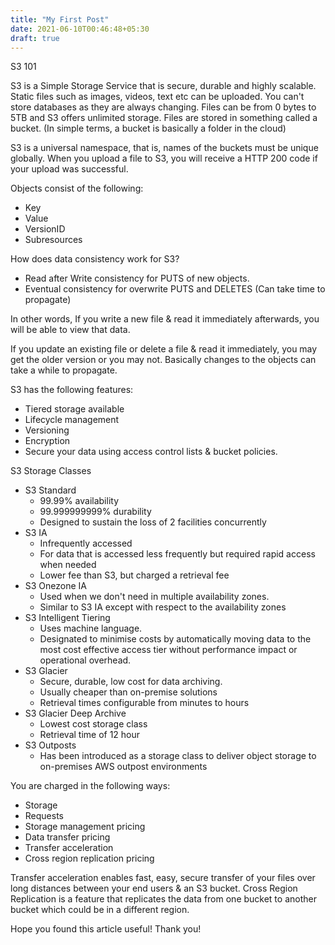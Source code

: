 ```yaml
---
title: "My First Post"
date: 2021-06-10T00:46:48+05:30
draft: true
---
```

S3 101

S3 is a Simple Storage Service that is secure, durable and highly scalable.  Static files such as images, videos, text etc can be uploaded. You can't store databases as they are always changing. Files can be from 0 bytes to 5TB and S3 offers unlimited storage. Files are stored in something called a bucket. (In simple terms, a bucket is basically a folder in the cloud)

S3 is a universal namespace, that is, names of the buckets must be unique globally. When you upload a file to S3, you will receive a HTTP 200 code if your upload was successful.

Objects consist of the following:

- Key
- Value
- VersionID
- Subresources

How does data consistency work for S3?

- Read after Write consistency for PUTS of new objects.
- Eventual consistency for overwrite PUTS and DELETES (Can take time to propagate)

In other words, If you write a new file & read it immediately afterwards, you will be able to view that data.

If you update an existing file or delete a file & read it immediately, you may get the older version or you may not. Basically changes to the objects can take a while to propagate.

S3 has the following features:

- Tiered storage available
- Lifecycle management
- Versioning
- Encryption
- Secure your data using access control lists & bucket policies.

S3 Storage Classes

- S3 Standard
    - 99.99% availability
    - 99.999999999% durability
    - Designed to sustain the loss of 2 facilities concurrently
- S3 IA
    - Infrequently accessed
    - For data that is accessed less frequently but required rapid access when needed
    - Lower fee than S3, but charged a retrieval fee
- S3 Onezone IA
    - Used when we don't need in multiple availability zones.
    - Similar to S3 IA except with respect to the availability zones
- S3 Intelligent Tiering
    - Uses machine language.
    - Designated to minimise costs by automatically moving data to the most cost effective access tier without performance impact or operational overhead.
- S3 Glacier
    - Secure, durable, low cost for data archiving.
    - Usually cheaper than on-premise solutions
    - Retrieval times configurable from minutes to hours
- S3 Glacier Deep Archive
    - Lowest cost storage class
    - Retrieval time of 12 hour
- S3 Outposts
    - Has been introduced as a storage class to deliver object storage to on-premises AWS outpost environments

You are charged in the following ways:

- Storage
- Requests
- Storage management pricing
- Data transfer pricing
- Transfer acceleration
- Cross region replication pricing

Transfer acceleration enables fast, easy, secure transfer of your files over long distances between your end users & an S3 bucket.
Cross Region Replication is a feature that replicates the data from one bucket to another bucket which could be in a different region.

Hope you found this article useful! Thank you!
